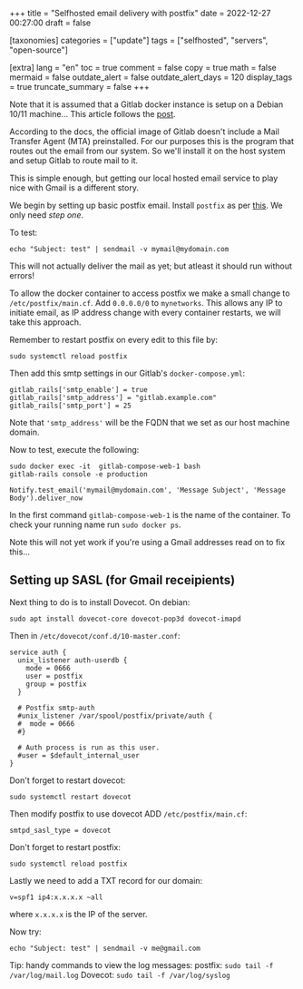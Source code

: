 +++
title = "Selfhosted email delivery with postfix"
date = 2022-12-27 00:27:00
draft = false

[taxonomies]
categories = ["update"]
tags = ["selfhosted", "servers", "open-source"]

[extra]
lang = "en"
toc = true
comment = false
copy = true
math = false
mermaid = false
outdate_alert = false
outdate_alert_days = 120
display_tags = true
truncate_summary = false
+++

Note that it is assumed that a Gitlab docker instance is setup on a Debian 10/11 machine... This article follows the [post](@/blog/selfhosted-gitlab.md).

According to the docs, the official image of Gitlab doesn't include a Mail Transfer Agent (MTA) preinstalled. For our purposes this is the program that routes out the email from our system. So we'll install it on the host system and setup Gitlab to route mail to it.

This is simple enough, but getting our local hosted email service to play nice with Gmail is a different story.

We begin by setting up basic postfix email. Install `postfix` as per [this](https://www.digitalocean.com/community/tutorials/how-to-install-and-configure-postfix-on-ubuntu-20-04). We only need *step one*.

To test:
```
echo "Subject: test" | sendmail -v mymail@mydomain.com
```

This will not actually deliver the mail as yet; but atleast it should run without errors!



To allow the docker container to access postfix we make a small change to `/etc/postfix/main.cf`. Add `0.0.0.0/0` to `mynetworks`. This allows any IP to initiate email, as IP address change with every container restarts, we will take this approach.

Remember to restart postfix on every edit to this file by:
```
sudo systemctl reload postfix
```

Then add this smtp settings in our Gitlab's `docker-compose.yml`:
```
gitlab_rails['smtp_enable'] = true
gitlab_rails['smtp_address'] = "gitlab.example.com"
gitlab_rails['smtp_port'] = 25
```

Note that `'smtp_address'` will be the FQDN that we set as our host machine domain.

Now to test, execute the following:
```
sudo docker exec -it  gitlab-compose-web-1 bash
gitlab-rails console -e production

Notify.test_email('mymail@mydomain.com', 'Message Subject', 'Message Body').deliver_now
```

In the first command `gitlab-compose-web-1` is the name of the container. To check your running name run `sudo docker ps`.

Note this will not yet work if you're using a Gmail addresses read on to fix this...


Setting up SASL (for Gmail receipients)
---------------------------------------

Next thing to do is to install Dovecot. On debian:
```
sudo apt install dovecot-core dovecot-pop3d dovecot-imapd
```

Then in `/etc/dovecot/conf.d/10-master.conf`:
```
service auth {
  unix_listener auth-userdb {
    mode = 0666
    user = postfix
    group = postfix
  }

  # Postfix smtp-auth
  #unix_listener /var/spool/postfix/private/auth {
  #  mode = 0666
  #}

  # Auth process is run as this user.
  #user = $default_internal_user
}
```

Don't forget to restart dovecot:
```
sudo systemctl restart dovecot
```

Then modify postfix to use dovecot ADD `/etc/postfix/main.cf`:
```
smtpd_sasl_type = dovecot
```

Don't forget to restart postfix:
```
sudo systemctl reload postfix
```

Lastly we need to add a TXT record for our domain:
```
v=spf1 ip4:x.x.x.x ~all
```
where `x.x.x.x` is the IP of the server.

Now try:
```
echo "Subject: test" | sendmail -v me@gmail.com
```

Tip: handy commands to view the log messages:
postfix: `sudo tail -f /var/log/mail.log`
Dovecot: `sudo tail -f /var/log/syslog`


